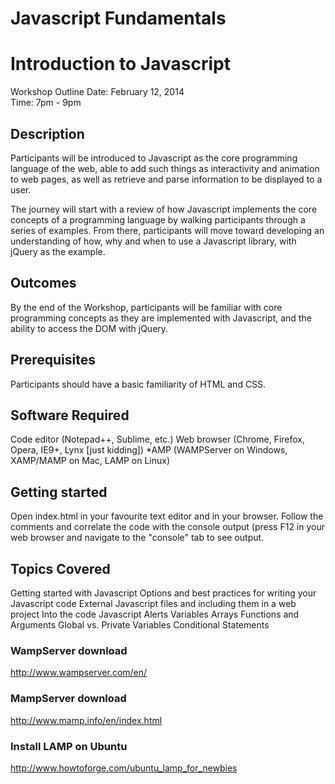 # Javascript Fundamentals
# Introduction to Javascript
Workshop Outline
Date:	February 12, 2014	
Time:	7pm - 9pm

## Description
Participants will be introduced to Javascript as the core programming language of the web, able to add such things as interactivity and animation to web pages, as well as retrieve and parse information to be displayed to a user.

The journey will start with a review of how Javascript implements the core concepts of a programming language by walking participants through a series of examples.
From there, participants will move toward developing an understanding of how, why and when to use a Javascript library, with jQuery as the example.

## Outcomes
By the end of the Workshop, participants will be familiar with core programming concepts as they are implemented with Javascript, and the ability to access the DOM with jQuery.

## Prerequisites
Participants should have a basic familiarity of HTML and CSS.

## Software Required
Code editor (Notepad++, Sublime, etc.)
Web browser (Chrome, Firefox, Opera, IE9+, Lynx [just kidding])
*AMP (WAMPServer on Windows, XAMP/MAMP on Mac, LAMP on Linux)

## Getting started
Open index.html in your favourite text editor and in your browser. Follow the comments
and correlate the code with the console output (press F12 in your web browser and navigate to
the "console" tab to see output.

## Topics Covered
Getting started with Javascript
Options and best practices for writing your Javascript code
External Javascript files and including them in a web project
Into the code
Javascript Alerts
Variables
Arrays
Functions and Arguments
Global vs. Private Variables
Conditional Statements

### WampServer download
http://www.wampserver.com/en/

### MampServer download
http://www.mamp.info/en/index.html

### Install LAMP on Ubuntu
http://www.howtoforge.com/ubuntu_lamp_for_newbies
